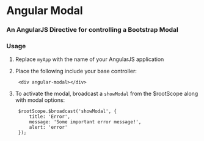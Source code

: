 # Angular Modal

### An AngularJS Directive for controlling a Bootstrap Modal

### Usage

1. Replace `myApp` with the name of your AngularJS application 
2. Place the following include your base controller:

        <div angular-modal></div>
    
3. To activate the modal, broadcast a `showModal` from the $rootScope along with
   modal options:

        $rootScope.$broadcast('showModal', {
            title: 'Error', 
            message: 'Some important error message!', 
            alert: 'error'
        });
    

